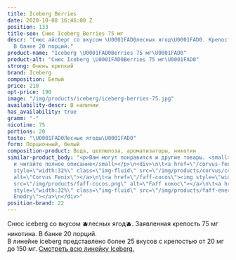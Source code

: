 ```yaml
---
title: Iceberg Berries
date: 2020-10-08 16:46:00 Z
position: 133
title-seo: Снюс Iceberg Berries 75 мг
descr: "Снюс айсберг со вкусом \U0001FAD0лесных ягод\U0001FAD0. Крепость 75 мг никотина.
  В банке 20 порций."
product-name: "Iceberg \U0001FAD0Berries 75 мг\U0001FAD0"
product-alt: "Снюс Iceberg \U0001FAD0Berries 75 мг\U0001FAD0"
strong: Очень крепкий
brand: Iceberg
composition: Белый
price: 210
opt-price: 190
image: "/img/products/iceberg/iceberg-berries-75.jpg"
availability-descr: В наличии
has_availability: true
gramm: "-"
nicotine: 75
portions: 20
taste: "\U0001FAD0Лесные ягоды\U0001FAD0"
form: Порционный, белый
composition-product: Вода, целлюлоза, ароматизаторы, никотин
similar-product_body: "<p>Вам могут понравится и другие товары. <small>Жмите на картинки
  и читайте полное описание</small></p>\n<div>\n\t<a href=\"/corvus-fenix-barberry\"><img
  style=\"width:32%\" class=\"img-fluid\" src=\"/img/products/corvus/corvus-fenix.png\"
  alt=\"Corvus Fenix\"></a>\n\t<a href=\"/faff-cocos\"><img style=\"width:32%\" class=\"img-fluid\"
  src=\"/img/products/faff-cocos.png\" alt=\"Faff кокос\"></a>\n\t<a href=\"/faff-snus-energy\"><img
  style=\"width:32%\" class=\"img-fluid\" src=\"/img/products/faff-energy.png\" alt=\"Faff
  Enedry\"></a>\n</div>"
position-brand: 22
---
```


Снюс iceberg со вкусом 🫐лесных ягод🫐. Заявленная крепость 75 мг никотина. В банке 20 порций.<br> 
В линейке iceberg представлено более 25 вкусов с крепостью от 20 мг до 150 мг. <a href="/iceberg">Смотреть всю линейку Iceberg.</a>
